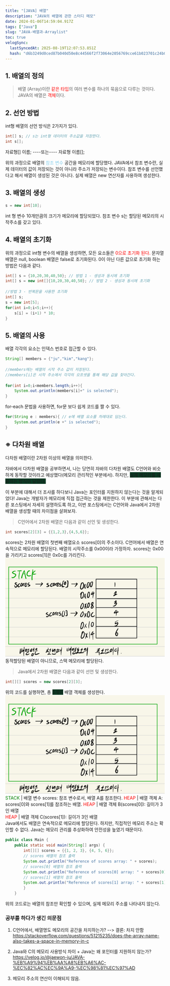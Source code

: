 ```yaml
---
title: "[JAVA] 배열"
description: "JAVA의 배열에 관한 스터디 메모"
date: 2024-01-06T14:59:04.917Z
tags: ["Java"]
slug: "JAVA-배열과-Arraylist"
toc: true
velogSync:
  lastSyncedAt: 2025-08-19T12:07:53.851Z
  hash: "d6b3249d0ced87b040d50e8c44566f2f73064e2056769cce61b023701c24b073"
---
```


## 1. 배열의 정의
> 배열 (Array)이란 <span style = "color:red">같은 타입</span>의 여러 변수를 하나의 묶음으로 다루는 것이다.
 JAVA의 배열은 <span style = "color:red">객체</span>이다.

## 2. 선언 방법
int형 배열의 선언 방식은 2가지가 있다.
```java
int[] s; // s는 int형 데이터의 주소값을 저장한다.
int s[];
```
자료형[] 이름;
----또는----
자료형 이름[];

위의 과정으로 배열의 <span style = "color:skyblue">참조 변수</span> 공간을 메모리에 할당했다. JAVA에서 참조 변수란, 실제 데이터의 값이 저장되는 것이 아니라 주소가 저장되는 변수이다. 참조 변수를 선언했다고 해서 배열이 생성된 것은 아니다. 실제 배열은 new 연산자를 사용하여 생성한다.

## 3. 배열의 생성
```java
s = new int[10];
```
int 형 변수 10개만큼의 크기가 메모리에 할당되었다. 참조 변수 s는 할당된 메모리의 시작주소를 갖고 있다.

## 4. 배열의 초기화
위의 과정으로 int형 변수의 배열을 생성하면, 모든 요소들은 <span style = "color:red">0으로 초기화 된다.</span> 문자열 배열은 null, boolean 배열은 false로 초기화된다.
0이 아닌 다른 값으로 초기화 하는 방법은 다음과 같다.
```java
int[] s = {10,20,30,40,50}; // 방법 1 - 생성과 동시에 초기화
int[] s = new int[]{10,20,30,40,50}; // 방법 2 - 생성과 동시에 초기화

//방법 3 - 반복문을 사용한 초기화
int[] s;
s = new int[5];
for(int i=0;i<5;i++){
	s[i] = (i+1) * 10;
}
```

## 5. 배열의 사용
배열 각각의 요소는 인덱스 번호로 접근할 수 있다.
```java
String[] members = {"ju","kim","kang"};

//members에는 배열의 시작 주소 값이 저장된다.
//members[i]은 시작 주소에서 각각의 오프셋을 통해 해당 값을 찾아간다.

for(int i=0;i<members.length;i++){
	System.out.println(members[i]+" is selected");
}

```
for-each 문법을 사용하면, for문 보다 쉽게 코드를 짤 수 있다.
```java
for(String e : members){ // e에 배열 요소를 차례대로 담는다.
	System.out.println(e +" is selected");
}
```

## ※ 다차원 배열
다차원 배열이란 2차원 이상의 배열을 의미한다.

자바에서 다차원 배열을 공부하면서, 나는 당연히 자바의 다차원 배열도 C언어와 비슷하게 동작할 것이라고 예상했다(메모리 관리적인 부분에서). 하지만, <span style = "background-color: #0A3B24">실제 메모리를 사용하는 방식이 달랐다.</span>

이 부분에 대해서 더 조사를 하다보니 Java는 포인터를 지원하지 않는다는 것을 알게되었다! Java는 개발자가 메모리에 직접 접근하는 것을 제한한다. 이 부분에 관해서는 다른 포스팅에서 자세히 설명하도록 하고, 이번 포스팅에서는 C언어와 Java에서 2차원 배열을 생성할 때의 차이점을 살펴보자.

> C언어에서 2차원 배열은 다음과 같이 선언 및 생성한다.
```c
int scores[2][3] = {{1,2,3},{4,5,6}};
```
scores는 2차원 배열의 첫번째 배열요소 scores[0]의 주소이다.
C언어에서 배열은 연속적으로 메모리에 할당된다. 
배열의 시작주소를 0x00이라 가정하자. scores는 0x00을 가리키고 scores[1]은 0x0c를 가리킨다.
![](/assets/posts/image.jpeg)
동적할당된 배열이 아니므로, 스택 메모리에 할당된다.

> Java에서 2차원 배열은 다음과 같이 선언 및 생성한다.
```java
int[][] scores = new scores[2][3];
```
위의 코드를 실행하면, 총 <span style = "background-color: #0A3B24">3개의</span> 배열 객체를 생성한다.
![](/assets/posts/image.jpeg)
<span style = "color: green">STACK</span> | 배열 변수 scores: 참조 변수로서, 배열 A를 참조한다.
<span style = "color: red">HEAP</span> | 배열 객체 A: scores[0]와 scores[1]를 참조하는 배열. 
<span style = "color: red">HEAP</span> | 배열 객체 B(scores[0]): 길이가 3인 배열  
<span style = "color: red">HEAP</span> | 배열 객체 C(scores[1]): 길이가 3인 배열
<br>
Java에서도 배열은 연속적으로 메모리에 할당된다. 하지만, 직접적인 메모리 주소는 확인할 수 없다. Java는 메모리 관리를 추상화하여 안전성을 높였기 때문이다.
```java
public class Main {
    public static void main(String[] args) {
        int[][] scores = {{1, 2, 3}, {4, 5, 6}};
        // scores 배열의 참조 출력
        System.out.println("Reference of scores array: " + scores);
        // scores[0] 배열의 참조 출력
        System.out.println("Reference of scores[0] array: " + scores[0]);
        // scores[1] 배열의 참조 출력
        System.out.println("Reference of scores[1] array: " + scores[1]);
    	}
    }
```
위의 코드로는 배열의 참조만 확인할 수 있으며, 실제 메모리 주소를 나타내지 않는다.




### 공부를 하다가 생긴 의문점
1. C언어에서, 배열명도 메모리의 공간을 차지하는가? --> 결론: 차지 안함
https://stackoverflow.com/questions/51215235/does-the-array-name-also-takes-a-space-in-memory-in-c

2. Java와 C의 메모리 사용방식 차이 + Java는 왜 포인터를 지원하지 않는가?
https://velog.io/@jaewon-ju/JAVA-%EB%A9%94%EB%AA%A8%EB%A6%AC-%EC%82%AC%EC%9A%A9-%EC%98%81%EC%97%AD

4. 메모리 주소의 연산이 이해되지 않음.
